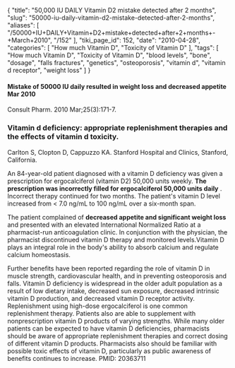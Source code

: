 {
    "title": "50,000 IU DAILY Vitamin D2 mistake detected after 2 months",
    "slug": "50000-iu-daily-vitamin-d2-mistake-detected-after-2-months",
    "aliases": [
        "/50000+IU+DAILY+Vitamin+D2+mistake+detected+after+2+months+-+March+2010",
        "/152"
    ],
    "tiki_page_id": 152,
    "date": "2010-04-28",
    "categories": [
        "How much Vitamin D",
        "Toxicity of Vitamin D"
    ],
    "tags": [
        "How much Vitamin D",
        "Toxicity of Vitamin D",
        "blood levels",
        "bone",
        "dosage",
        "falls fractures",
        "genetics",
        "osteoporosis",
        "vitamin d",
        "vitamin d receptor",
        "weight loss"
    ]
}


#### Mistake of 50000 IU daily resulted in weight loss and decreased appetite  Mar 2010

Consult Pharm. 2010 Mar;25(3):171-7.

### Vitamin d deficiency: appropriate replenishment therapies and the effects of vitamin d toxicity.

Carlton S, Clopton D, Cappuzzo KA.  Stanford Hospital and Clinics, Stanford, California.

An 84-year-old patient diagnosed with a vitamin D deficiency was given a prescription for ergocalciferol (vitamin D2) 50,000 units weekly.  **The prescription was incorrectly filled for ergocalciferol 50,000 units daily** . Incorrect therapy continued for two months. The patient's vitamin D level increased from < 7.0 ng/mL to 100 ng/mL over a six-month span. 

The patient complained of  **decreased appetite and significant weight loss**  and presented with an elevated International Normalized Ratio at a pharmacist-run anticoagulation clinic. In conjunction with the physician, the pharmacist discontinued vitamin D therapy and monitored levels.Vitamin D plays an integral role in the body's ability to absorb calcium and regulate calcium homeostasis. 

Further benefits have been reported regarding the role of vitamin D in muscle strength, cardiovascular health, and in preventing osteoporosis and falls. Vitamin D deficiency is widespread in the older adult population as a result of low dietary intake, decreased sun exposure, decreased intrinsic vitamin D production, and decreased vitamin D receptor activity. Replenishment using high-dose ergocalciferol is one common replenishment therapy. Patients also are able to supplement with nonprescription vitamin D products of varying strengths. While many older patients can be expected to have vitamin D deficiencies, pharmacists should be aware of appropriate replenishment therapies and correct dosing of different vitamin D products. Pharmacists also should be familiar with possible toxic effects of vitamin D, particularly as public awareness of benefits continues to increase. PMID: 20363711